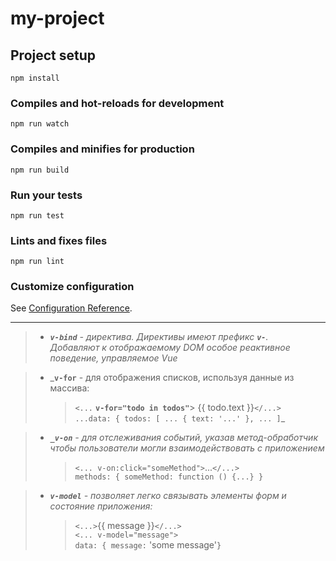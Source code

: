 # my-project

## Project setup

```
npm install
```

### Compiles and hot-reloads for development

```
npm run watch
```

### Compiles and minifies for production

```
npm run build
```

### Run your tests

```
npm run test
```

### Lints and fixes files

```
npm run lint
```

### Customize configuration

See [Configuration Reference](https://cli.vuejs.org/config/).

---

> - _**`v-bind`** - директива. Директивы имеют префикс **`v-`**.  
>   Добавляют к отображаемому DOM особое реактивное поведение, управляемое Vue_

> - \_**`v-for`** - для отображения списков, используя данные из массива:
>   > `<...` **`v-for="todo in todos"`**> {{ todo.text }}`</...>`  
>   >  `...data: { todos: [ ... { text: '...' }, ... ]`\_

> - _**`_v-on`** - для отслеживания событий, указав метод-обработчик чтобы пользователи могли взаимодействовать с приложением_
>   > `<... v-on:click="someMethod">`...`</...>`  
>   > `methods: { someMethod: function () {...} }`

> - _**`v-model`** - позволяет легко связывать элементы форм и состояние приложения:_
>   > `<...>`{{ message }}`</...>`  
>   >  `<... v-model="message">`  
>   > `data: { message:` 'some message'`}`
